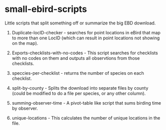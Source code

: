# small-ebird-scripts
Little scripts that split something off or summarize the big EBD download.

1. Duplicate-locID-checker - searches for point locations in eBird that map to more than one LocID (which can result in point locations not showing on the map). 

2. Exports-checklists-with-no-codes - This script searches for checklists with no codes on them and outputs all observtions from those checklists.

3. speccies-per-checklist - returns the number of species on each checklist.

4. split-by-county - Splits the download into separate files by county (could be modified to do a file per species, or any other column).

5. summing-observer-time - A pivot-table like script that sums birding time by observer.

6. unique-locations - This calculates the number of unique locations in the file.
